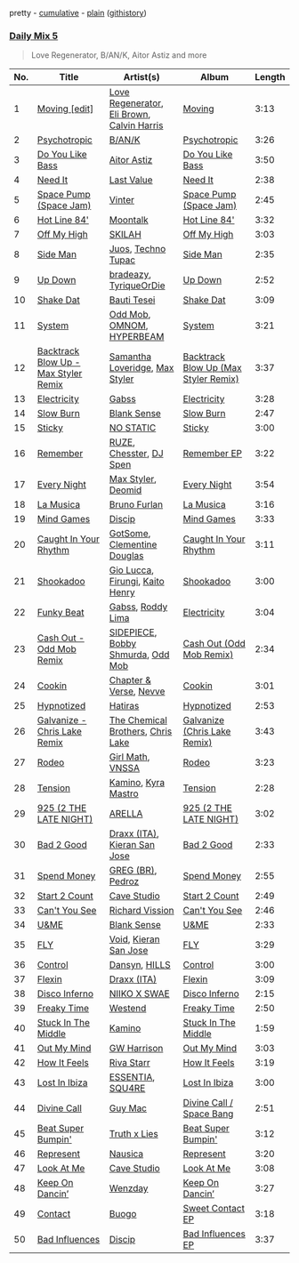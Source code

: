 pretty - [cumulative](/playlists/cumulative/Daily%20Mix%205.md) - [plain](/playlists/plain/37i9dQZF1E36TO0q54WsJv) ([githistory](https://github.githistory.xyz/vitokorn/spotify-playlist-archive/blob/master/playlists/plain/37i9dQZF1E36TO0q54WsJv))
### [Daily Mix 5](https://open.spotify.com/playlist/37i9dQZF1E36TO0q54WsJv)

> Love Regenerator, B/AN/K, Aitor Astiz and more

| No. | Title | Artist(s) | Album | Length |
|---|---|---|---|---|
| 1 | [Moving [edit]](https://open.spotify.com/track/6KpGyJIyA75C0XyAkIcpZn) | [Love Regenerator](https://open.spotify.com/artist/05KDKIpxshxrB9BMewaCBW), [Eli Brown](https://open.spotify.com/artist/5lVNSw2GPci8kebrAQpZqU), [Calvin Harris](https://open.spotify.com/artist/7CajNmpbOovFoOoasH2HaY) | [Moving](https://open.spotify.com/album/1SoFbdEmEiFgpstKwJ8Iyh) | 3:13 |
| 2 | [Psychotropic](https://open.spotify.com/track/6sOen43o3JjWLy3hQLnmPg) | [B/AN/K](https://open.spotify.com/artist/0KenGC6rx5erjBNitrfJNu) | [Psychotropic](https://open.spotify.com/album/4xWJpuZdhtTaB3TE5tJyrd) | 3:26 |
| 3 | [Do You Like Bass](https://open.spotify.com/track/0ATjMMo8OW5d5pJqzK0usi) | [Aitor Astiz](https://open.spotify.com/artist/2bsLrKmjDykFzFMvA3DaXz) | [Do You Like Bass](https://open.spotify.com/album/09JYai4mGwViy7xpvFRSYO) | 3:50 |
| 4 | [Need It](https://open.spotify.com/track/2Ied5Kc9sahSeTO6GBRkWQ) | [Last Value](https://open.spotify.com/artist/03GldB4eId8dRZSbl6jmve) | [Need It](https://open.spotify.com/album/5dW5xdjXd8wszERahTyT4O) | 2:38 |
| 5 | [Space Pump (Space Jam)](https://open.spotify.com/track/4vqZk6EL4i4lSYHMViNnuV) | [Vinter](https://open.spotify.com/artist/7kxIJLoHe2W8GFXSN17KWz) | [Space Pump (Space Jam)](https://open.spotify.com/album/73MaHOfZf2Dh5fTCwBfXMA) | 2:45 |
| 6 | [Hot Line 84'](https://open.spotify.com/track/5eFULEN14vU43uXhHygeTn) | [Moontalk](https://open.spotify.com/artist/4UFhlgDCipgC1LdbaJgIgN) | [Hot Line 84'](https://open.spotify.com/album/6iLPvKDGjWnLO0CosANQaJ) | 3:32 |
| 7 | [Off My High](https://open.spotify.com/track/5AlzbR4wtJ4Lql83NMAPqj) | [SKILAH](https://open.spotify.com/artist/0ILzznvRwQsrGX7BsaDer0) | [Off My High](https://open.spotify.com/album/4OjoreZ9U6qPGs78GgBePO) | 3:03 |
| 8 | [Side Man](https://open.spotify.com/track/1qMdHgiv9rEXu9gBUUqLhI) | [Juos](https://open.spotify.com/artist/25b30wypcCBgPGWG28RUcl), [Techno Tupac](https://open.spotify.com/artist/3X84CtZn7kefjfUMlxU2vx) | [Side Man](https://open.spotify.com/album/2JbbIJdzpydrXmCqd0vmmI) | 2:35 |
| 9 | [Up Down](https://open.spotify.com/track/5jqEybi7fIl2BpT0njbfhO) | [bradeazy](https://open.spotify.com/artist/1dESZUZevzhd5dzq9ZsMLI), [TyriqueOrDie](https://open.spotify.com/artist/6IyH7Och2DBHZAEBH9t9dE) | [Up Down](https://open.spotify.com/album/3rClZY3iOdiE4bwY6P25hY) | 2:52 |
| 10 | [Shake Dat](https://open.spotify.com/track/08SBazv4bdZK0DFn3OIVWt) | [Bauti Tesei](https://open.spotify.com/artist/17YsLIhtMx8p4QaDAqpPh6) | [Shake Dat](https://open.spotify.com/album/78jmJO9hT1mKRmz7DFdAD9) | 3:09 |
| 11 | [System](https://open.spotify.com/track/0oB8BYocpXaQ7hxX8ZhPJ6) | [Odd Mob](https://open.spotify.com/artist/4qLwtWhlhyAoQ4S9mSrDW9), [OMNOM](https://open.spotify.com/artist/3PYRXP25JcbqhvNaJYcnWy), [HYPERBEAM](https://open.spotify.com/artist/1b4DIAooTye6qmHHYRck9n) | [System](https://open.spotify.com/album/1JlzRvFk7m0lixdexCEYEk) | 3:21 |
| 12 | [Backtrack Blow Up - Max Styler Remix](https://open.spotify.com/track/2gyyB70dNaYPD5yKWCpOlV) | [Samantha Loveridge](https://open.spotify.com/artist/4j9yrmRQGfRicLiUdcvPjt), [Max Styler](https://open.spotify.com/artist/3NKKngINK1tP6BFy0WOyWk) | [Backtrack Blow Up (Max Styler Remix)](https://open.spotify.com/album/6CQ9rcuravEBO6IOIjyIKy) | 3:37 |
| 13 | [Electricity](https://open.spotify.com/track/5YcQBKIoOEZJ8TfBxoc0jL) | [Gabss](https://open.spotify.com/artist/7KMvse80vFnyE3fsoGWjaq) | [Electricity](https://open.spotify.com/album/1Fi1JSmldtkATmjjCYC3q1) | 3:28 |
| 14 | [Slow Burn](https://open.spotify.com/track/6EW2uisjv6ch6rwaKnYqP5) | [Blank Sense](https://open.spotify.com/artist/1mNaFNd040ikmEIjqfuYpw) | [Slow Burn](https://open.spotify.com/album/0bgg6mmaIykD06hsnkOol4) | 2:47 |
| 15 | [Sticky](https://open.spotify.com/track/1RMcfaJ3f4a4vLU7veJU5H) | [NO STATIC](https://open.spotify.com/artist/0L0qL52Z7atqrLIw4nOR29) | [Sticky](https://open.spotify.com/album/0GWfAq8pUP627zvkEZQYyy) | 3:00 |
| 16 | [Remember](https://open.spotify.com/track/2aOGFvvUB5XPo6TXkgA7Sw) | [RUZE](https://open.spotify.com/artist/4UDibtvT2aaea2hEB3O3PP), [Chesster](https://open.spotify.com/artist/6YCbSjTwizmHBUBNjaqXlj), [DJ Spen](https://open.spotify.com/artist/4kr94nr7SzBRas5Cb3krFZ) | [Remember EP](https://open.spotify.com/album/1cqv3d9Vr5IoSerR9sDMUz) | 3:22 |
| 17 | [Every Night](https://open.spotify.com/track/4dP9nPtvtLMGmFBMsdNwPH) | [Max Styler](https://open.spotify.com/artist/3NKKngINK1tP6BFy0WOyWk), [Deomid](https://open.spotify.com/artist/63JoSzT83QhPoyMoNEExxb) | [Every Night](https://open.spotify.com/album/7sSJ0DtcnCalK7GNNshZG0) | 3:54 |
| 18 | [La Musica](https://open.spotify.com/track/6Pljn2mE2jMBlPe09uIV04) | [Bruno Furlan](https://open.spotify.com/artist/6gssIbF04dCX3COZvyr0JF) | [La Musica](https://open.spotify.com/album/5V3bm4lt40YDuanpEO2HOR) | 3:16 |
| 19 | [Mind Games](https://open.spotify.com/track/0eKOn3pMNfyrG2FvJNkbcc) | [Discip](https://open.spotify.com/artist/6K16NRv0isbkftsv5lmlMT) | [Mind Games](https://open.spotify.com/album/5jdVZUJ0zD7e0pJmueEtEw) | 3:33 |
| 20 | [Caught In Your Rhythm](https://open.spotify.com/track/2UjMBCiA9gdDoSguLxrbBP) | [GotSome](https://open.spotify.com/artist/5eALE6GKSAiBNMyqpsqoeX), [Clementine Douglas](https://open.spotify.com/artist/4DWuml4Jf6K81b5rAPwMb6) | [Caught In Your Rhythm](https://open.spotify.com/album/5DksuDz9GUGMV5vOmMBo7U) | 3:11 |
| 21 | [Shookadoo](https://open.spotify.com/track/7L3prmjPhWKjweCNoV6Wlx) | [Gio Lucca](https://open.spotify.com/artist/6bzkE76ArC0nIuNKH04T74), [Firungi](https://open.spotify.com/artist/5UGCaPydVfxaKclCnTar7j), [Kaito Henry](https://open.spotify.com/artist/6ZqEafvDHteFyJeVqXRwjC) | [Shookadoo](https://open.spotify.com/album/2s5jMuWMnkCuTBEOkECC3m) | 3:00 |
| 22 | [Funky Beat](https://open.spotify.com/track/6ki8ez0m0sY0M8zJ3jvDS7) | [Gabss](https://open.spotify.com/artist/7KMvse80vFnyE3fsoGWjaq), [Roddy Lima](https://open.spotify.com/artist/0Bg1joLOL52mJS0kf0pIDx) | [Electricity](https://open.spotify.com/album/1Fi1JSmldtkATmjjCYC3q1) | 3:04 |
| 23 | [Cash Out - Odd Mob Remix](https://open.spotify.com/track/0J4akD95yVlI5NTEUtUsWg) | [SIDEPIECE](https://open.spotify.com/artist/5czbzNZZfWpyFgZyfT3Mkk), [Bobby Shmurda](https://open.spotify.com/artist/34Y0ldeyUv7jBvukWOGASO), [Odd Mob](https://open.spotify.com/artist/4qLwtWhlhyAoQ4S9mSrDW9) | [Cash Out (Odd Mob Remix)](https://open.spotify.com/album/5NOs1ZONmk3QiXR2cmFjrt) | 2:34 |
| 24 | [Cookin](https://open.spotify.com/track/1jWR1XCqgjGa5dx1Zse0X0) | [Chapter & Verse](https://open.spotify.com/artist/5yPVuutf3WAXUt1VqDaN1t), [Nevve](https://open.spotify.com/artist/3RTklnRcfHgkQJwFpgOq3t) | [Cookin](https://open.spotify.com/album/63aadGkX3zkjSrZWNcU79e) | 3:01 |
| 25 | [Hypnotized](https://open.spotify.com/track/3p3pXvnwSuVE1srNdK1PrN) | [Hatiras](https://open.spotify.com/artist/7DQ8fX4Fbi43HaesfrVYpO) | [Hypnotized](https://open.spotify.com/album/6Ohvh7RHzKlIPAdP4mCnk4) | 2:53 |
| 26 | [Galvanize - Chris Lake Remix](https://open.spotify.com/track/7Ki6lQlcAW565EsHfP8U7S) | [The Chemical Brothers](https://open.spotify.com/artist/1GhPHrq36VKCY3ucVaZCfo), [Chris Lake](https://open.spotify.com/artist/5Igpc9iLZ3YGtKeYfSrrOE) | [Galvanize (Chris Lake Remix)](https://open.spotify.com/album/4rxSgHTfUkvO4PCuIQUcMB) | 3:43 |
| 27 | [Rodeo](https://open.spotify.com/track/3KtJMh6nkI5Sv8YUayxsKm) | [Girl Math](https://open.spotify.com/artist/5ME3kZ92gTA4IcXDauJmz5), [VNSSA](https://open.spotify.com/artist/6fjbZ7zQBYEy3kvB5JL5PM) | [Rodeo](https://open.spotify.com/album/4lUpiJgxMtkPx0NIQH1uV2) | 3:23 |
| 28 | [Tension](https://open.spotify.com/track/4PJYVBDYTKwK1hODEfytY7) | [Kamino](https://open.spotify.com/artist/6XYhu7HPIJ47SY98bY1Hnx), [Kyra Mastro](https://open.spotify.com/artist/0VijmgKPGaaOsmM6jWgbQJ) | [Tension](https://open.spotify.com/album/0mNkjg8bqk5QdiIiDcHXcC) | 2:28 |
| 29 | [925 (2 THE LATE NIGHT)](https://open.spotify.com/track/1koeOKDcCpkuvQUTeAtoDi) | [ARELLA](https://open.spotify.com/artist/36IVsTAOVKo3ma5ChM3ZXd) | [925 (2 THE LATE NIGHT)](https://open.spotify.com/album/1G2VC9Yqt4cr4yYzevtxYX) | 3:02 |
| 30 | [Bad 2 Good](https://open.spotify.com/track/7xzdfYBPU4dMfqNi6Zl4lj) | [Draxx (ITA)](https://open.spotify.com/artist/57QKWHmmY0jb44T2w7ln73), [Kieran San Jose](https://open.spotify.com/artist/5dXI8u68DU1ANPlDlSsAli) | [Bad 2 Good](https://open.spotify.com/album/1S55J6RovrOLuxL3ULs22W) | 2:33 |
| 31 | [Spend Money](https://open.spotify.com/track/6Q7MfRknss7JKOxnKkKfl4) | [GREG (BR)](https://open.spotify.com/artist/7K7I6veLj1PPzsrzVP6B79), [Pedroz](https://open.spotify.com/artist/0pvhlBRoxPlAsW02LwKp3p) | [Spend Money](https://open.spotify.com/album/0Yc4FlwbliYKyTbtQY3Ea9) | 2:55 |
| 32 | [Start 2 Count](https://open.spotify.com/track/25SZTKOuIcpfsWfw6esoJI) | [Cave Studio](https://open.spotify.com/artist/0kSX3QNjUAn4USb074y9GE) | [Start 2 Count](https://open.spotify.com/album/47ZfT5Ev4D9eQNWIg6P8gQ) | 2:49 |
| 33 | [Can't You See](https://open.spotify.com/track/5GhbsijlPt8w8ApwTAPWZf) | [Richard Vission](https://open.spotify.com/artist/3EBdhh05GoAX3lIqJSPVXt) | [Can't You See](https://open.spotify.com/album/6f2lpEWcfAakmWsUVU20io) | 2:46 |
| 34 | [U&ME](https://open.spotify.com/track/40xIBJ816sxwQ3L1rAvCqF) | [Blank Sense](https://open.spotify.com/artist/1mNaFNd040ikmEIjqfuYpw) | [U&ME](https://open.spotify.com/album/2a8rKqOotCYs2kpx73VLNa) | 2:33 |
| 35 | [FLY](https://open.spotify.com/track/2zb5saBnxlDmD47NdlXtyv) | [Void](https://open.spotify.com/artist/3giDsMv0eBesae30PimJpx), [Kieran San Jose](https://open.spotify.com/artist/5dXI8u68DU1ANPlDlSsAli) | [FLY](https://open.spotify.com/album/2SC0Dt4EZWr1ncaKRTEs6f) | 3:29 |
| 36 | [Control](https://open.spotify.com/track/570yVtPUvoxUYI0pN3o0qX) | [Dansyn](https://open.spotify.com/artist/1VnFvf8K01AoqryDdQzitv), [HILLS](https://open.spotify.com/artist/3r1crp6G0IKYW21wO5h7dB) | [Control](https://open.spotify.com/album/5QUACIGHeyuon8k4ARWdju) | 3:00 |
| 37 | [Flexin](https://open.spotify.com/track/1ca3z0aTO9gjB8L5djqNtr) | [Draxx (ITA)](https://open.spotify.com/artist/57QKWHmmY0jb44T2w7ln73) | [Flexin](https://open.spotify.com/album/5Wk2XG4BFql27trSDiDG1a) | 3:09 |
| 38 | [Disco Inferno](https://open.spotify.com/track/73W1SOBBzwQt4JIr1trEbI) | [NIIKO X SWAE](https://open.spotify.com/artist/7ui1kBUIbujvJnIXxDjoWz) | [Disco Inferno](https://open.spotify.com/album/5FAXQJb5PX1jjZOgOyAeGl) | 2:15 |
| 39 | [Freaky Time](https://open.spotify.com/track/3azjfnKurXPhaU28r8ZZ0D) | [Westend](https://open.spotify.com/artist/4epc3Bd0DOBA0kDywkRAsu) | [Freaky Time](https://open.spotify.com/album/1b8zXU6utma1zM55jIMsGo) | 2:50 |
| 40 | [Stuck In The Middle](https://open.spotify.com/track/28g4sspu7mmlbGyIrKaNUw) | [Kamino](https://open.spotify.com/artist/6XYhu7HPIJ47SY98bY1Hnx) | [Stuck In The Middle](https://open.spotify.com/album/0tnYYOVSjuaaAlYLCsQC95) | 1:59 |
| 41 | [Out My Mind](https://open.spotify.com/track/67x9A5uxv2QH7xnjUbIoCM) | [GW Harrison](https://open.spotify.com/artist/4SLEjYifqonlEHnZHLXnI4) | [Out My Mind](https://open.spotify.com/album/0WE5uN6u7HSF1tAS29gmP3) | 3:03 |
| 42 | [How It Feels](https://open.spotify.com/track/7DGSfixLbSSTUhwf7syIFa) | [Riva Starr](https://open.spotify.com/artist/1TRFAJu3Cw64APToZaGk9D) | [How It Feels](https://open.spotify.com/album/6C215Tyw902hy68bofFBbb) | 3:19 |
| 43 | [Lost In Ibiza](https://open.spotify.com/track/7uRCbeNSNS9PmiD0cjcM5k) | [ESSENTIA](https://open.spotify.com/artist/5rb6FcIQ3BjkenWBCHii1k), [SQU4RE](https://open.spotify.com/artist/5eGYWCwLxA2ZZzWLcOhavb) | [Lost In Ibiza](https://open.spotify.com/album/3QdbXjmfoz0isNMkyYBfN6) | 3:00 |
| 44 | [Divine Call](https://open.spotify.com/track/1BpcUuHyYorr9fBpiI3V9Q) | [Guy Mac](https://open.spotify.com/artist/7fj3pJOTCu7CxyEIJgaEKk) | [Divine Call / Space Bang](https://open.spotify.com/album/0Cbhlc1FRklLjfIfw6l15M) | 2:51 |
| 45 | [Beat Super Bumpin'](https://open.spotify.com/track/7xi07xxvfRKryI7dQxVZ2L) | [Truth x Lies](https://open.spotify.com/artist/3bh4M54m4LRs41WQs07Jy0) | [Beat Super Bumpin'](https://open.spotify.com/album/6X7kZgHmLjAaGwhP6JiawJ) | 3:12 |
| 46 | [Represent](https://open.spotify.com/track/2j0buCdVBglr6ABH4J9B2i) | [Nausica](https://open.spotify.com/artist/7HXV8ycB1JbrppM8SUI5N9) | [Represent](https://open.spotify.com/album/64MGDC6GlJK6sy7zLG4XVK) | 3:20 |
| 47 | [Look At Me](https://open.spotify.com/track/5aAw8FXv34ntw3boEIE7zh) | [Cave Studio](https://open.spotify.com/artist/0kSX3QNjUAn4USb074y9GE) | [Look At Me](https://open.spotify.com/album/1efI7yVPI9MGot8MU0fXjE) | 3:08 |
| 48 | [Keep On Dancin’](https://open.spotify.com/track/2tZ6RENHFCbw6vyv0LRcZP) | [Wenzday](https://open.spotify.com/artist/1TOclxL64oLeB45DFWFFU2) | [Keep On Dancin’](https://open.spotify.com/album/2Uailrdpotagi31qGYaKOj) | 3:27 |
| 49 | [Contact](https://open.spotify.com/track/21eXY8KQDQ2j06jkmRy3IL) | [Buogo](https://open.spotify.com/artist/5qrsD24E1W2h3LrmvuVu2q) | [Sweet Contact EP](https://open.spotify.com/album/69083nqbds1YIqZDmgyuUC) | 3:18 |
| 50 | [Bad Influences](https://open.spotify.com/track/5FP79y6f2WO44VoWwkOocx) | [Discip](https://open.spotify.com/artist/6K16NRv0isbkftsv5lmlMT) | [Bad Influences EP](https://open.spotify.com/album/2GHUUI8frCVma4OTtWvY33) | 3:37 |